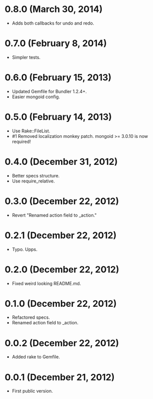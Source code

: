 # 0.8.0 (March 30, 2014)
* Adds both callbacks for undo and redo.

# 0.7.0 (February 8, 2014)
* Simpler tests.

# 0.6.0 (February 15, 2013)
* Updated Gemfile for Bundler 1.2.4+.
* Easier mongoid config.

# 0.5.0 (February 14, 2013)
* Use Rake::FileList.
* \#1 Removed localization monkey patch. mongoid >= 3.0.10 is now required!

# 0.4.0 (December 31, 2012)
* Better specs structure.
* Use require_relative.

# 0.3.0 (December 22, 2012)
* Revert "Renamed action field to _action."

# 0.2.1 (December 22, 2012)
* Typo. Upps.

# 0.2.0 (December 22, 2012)
* Fixed weird looking README.md.

# 0.1.0 (December 22, 2012)
* Refactored specs.
* Renamed action field to _action.

# 0.0.2 (December 22, 2012)
* Added rake to Gemfile.

# 0.0.1 (December 21, 2012)
* First public version.
